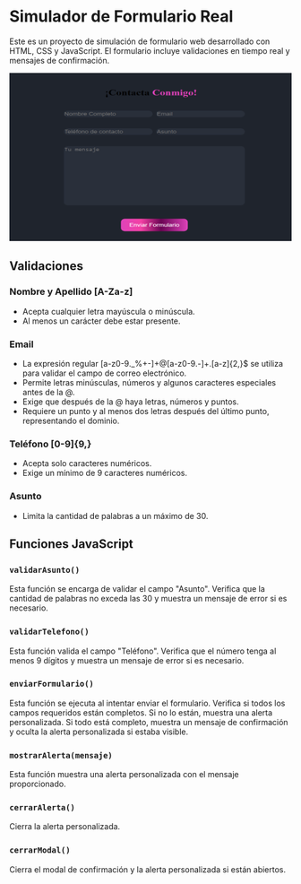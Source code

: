 # Simulador de Formulario Real

Este es un proyecto de simulación de formulario web desarrollado con HTML, CSS y JavaScript. El formulario incluye validaciones en tiempo real y mensajes de confirmación.

<img src="img/Formulario_De_Contacto.png" alt="Diseño Formulario" width="600" height="300"/>

## Validaciones

### Nombre y Apellido [A-Za-z]

- Acepta cualquier letra mayúscula o minúscula.
- Al menos un carácter debe estar presente.

### Email

- La expresión regular [a-z0-9._%+-]+@[a-z0-9.-]+\.[a-z]{2,}$ se utiliza para validar el campo de correo electrónico.
- Permite letras minúsculas, números y algunos caracteres especiales antes de la @.
- Exige que después de la @ haya letras, números y puntos.
- Requiere un punto y al menos dos letras después del último punto, representando el dominio.

### Teléfono [0-9]{9,}

- Acepta solo caracteres numéricos.
- Exige un mínimo de 9 caracteres numéricos.

### Asunto

- Limita la cantidad de palabras a un máximo de 30.

## Funciones JavaScript

### `validarAsunto()`

Esta función se encarga de validar el campo "Asunto". Verifica que la cantidad de palabras no exceda las 30 y muestra un mensaje de error si es necesario.

### `validarTelefono()`

Esta función valida el campo "Teléfono". Verifica que el número tenga al menos 9 dígitos y muestra un mensaje de error si es necesario.

### `enviarFormulario()`

Esta función se ejecuta al intentar enviar el formulario. Verifica si todos los campos requeridos están completos. Si no lo están, muestra una alerta personalizada. Si todo está completo, muestra un mensaje de confirmación y oculta la alerta personalizada si estaba visible.

### `mostrarAlerta(mensaje)`

Esta función muestra una alerta personalizada con el mensaje proporcionado.

### `cerrarAlerta()`

Cierra la alerta personalizada.

### `cerrarModal()`

Cierra el modal de confirmación y la alerta personalizada si están abiertos.
